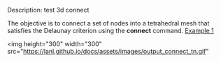Description: test 3d connect

The objective is to connect a set of nodes into a tetrahedral mesh that satisfies the Delaunay criterion using the **connect** command.
[Example 1](description_connect.md)


<img height="300" width="300" src="https://lanl.github.io/docs/assets/images/output_connect_tn.gif"
